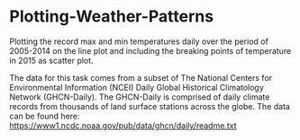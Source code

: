 # Plotting-Weather-Patterns
Plotting the record max and min temperatures daily over the period of 2005-2014 on the line plot and including the breaking points of temperature in 2015 as scatter plot.

The data for this task comes from a subset of The National Centers for Environmental Information (NCEI) Daily Global Historical Climatology Network (GHCN-Daily). The GHCN-Daily is comprised of daily climate records from thousands of land surface stations across the globe. The data can be found here: https://www1.ncdc.noaa.gov/pub/data/ghcn/daily/readme.txt

